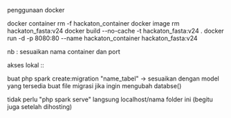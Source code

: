 penggunaan docker 

docker container rm -f hackaton_container
    docker image rm hackaton_fasta:v24
    docker build --no-cache -t hackaton_fasta:v24 .
    docker run -d -p 8080:80 --name hackaton_container hackaton_fasta:v24

nb : sesuaikan nama container dan port


akses lokal ::

buat php spark create:migration "name_tabel" -> sesuaikan dengan model yang tersedia
buat file migrasi jika ingin mengubah databse()

tidak perlu "php spark serve"  langsung localhost/nama folder ini (begitu juga setelah dihosting)
